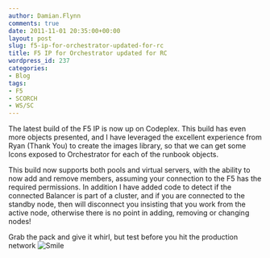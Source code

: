 ```yaml
---
author: Damian.Flynn
comments: true
date: 2011-11-01 20:35:00+00:00
layout: post
slug: f5-ip-for-orchestrator-updated-for-rc
title: F5 IP for Orchestrator updated for RC
wordpress_id: 237
categories:
- Blog
tags:
- F5
- SCORCH
- WS/SC
---
```


The latest build of the F5 IP is now up on Codeplex. This build has even more objects presented, and I have leveraged the excellent experience from Ryan (Thank You) to create the images library, so that we can get some Icons exposed to Orchestrator for each of the runbook objects.

This build now supports both pools and virtual servers, with the ability to now add and remove members, assuming your connection to the F5 has the required permissions. In addition I have added code to detect if the connected Balancer is part of a cluster, and if you are connected to the standby node, then will disconnect you insisting that you work from the active node, otherwise there is no point in adding, removing or changing nodes!

Grab the pack and give it whirl, but test before you hit the production network ![Smile](http://172.16.1.29/wp-content/uploads/2011/11/wlEmoticon-smile.png)
